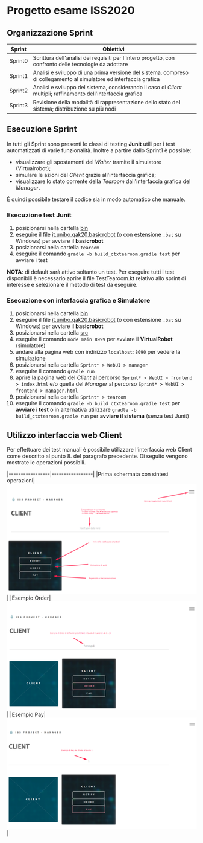 # Progetto esame ISS2020
## Organizzazione Sprint
|Sprint           |Obiettivi                      |
|-----------------|-------------------------------|
|Sprint0	      |Scrittura dell'analisi dei requisiti per l'intero progetto, con confronto delle tecnologie da adottare        |
|Sprint1          |Analisi e sviluppo di una prima versione del sistema, compreso di collegamento al simulatore ed interfaccia grafica            |
|Sprint2          |Analisi e sviluppo del sistema, considerando il caso di *Client* multipli; raffinamento dell'interfaccia grafica|
|Sprint3          |Revisione della modalità di rappresentazione dello stato del sistema; distribuzione su più nodi|

## Esecuzione Sprint
In tutti gli Sprint sono presenti  le classi di testing **Junit** utili per i test automatizzati di varie funzionalità.
Inoltre a partire dallo Sprint1 è possible:
* visualizzare gli spostamenti del *Waiter* tramite il simulatore (Virtualrobot);
* simulare le azioni del *Client* grazie all'interfaccia grafica;
* visualizzare lo stato corrente della *Tearoom* dall'interfaccia grafica del *Manager*.

É quindi possibile testare il codice sia in modo automatico che manuale.

### Esecuzione test Junit

1. posizionarsi nella cartella [bin](Utils/it.unibo.qak20.basicrobot-1.0/bin)
2. eseguire il file [it.unibo.qak20.basicrobot](Utils/it.unibo.qak20.basicrobot-1.0/bin/it.unibo.qak20.basicrobot) (o con estensione `.bat` su Windows) per avviare il **basicrobot**
4.  posizionarsi nella cartella `tearoom`
5. eseguire il comando `gradle -b build_ctxtearoom.gradle test` per avviare i test

**NOTA**: di default sarà attivo soltanto un test. Per eseguire tutti i test disponibili è necessario aprire il file TestTearoom.kt relativo allo sprint di interesse e selezionare il metodo di test da eseguire.

### Esecuzione con interfaccia grafica e Simulatore
1. posizionarsi nella cartella [bin](Utils/it.unibo.qak20.basicrobot-1.0/bin)
2. eseguire il file [it.unibo.qak20.basicrobot](Utils/it.unibo.qak20.basicrobot-1.0/bin/it.unibo.qak20.basicrobot) (o con estensione `.bat` su Windows) per avviare il **basicrobot**
3. posizionarsi nella cartella [src](Utils/it.unibo.virtualRobot2020/node/WEnv/server/src) 
4. eseguire il comando `node main 8999` per avviare il **VirtualRobot** (simulatore)
5. andare alla pagina web con indirizzo `localhost:8090` per vedere la simulazione
6. posizionarsi nella cartella `Sprint* > WebUI > manager`
7. eseguire il comando `gradle run`
8. aprire la pagina web del *Client* al percorso `Sprint* > WebUI > frontend > index.html` e/o quella del *Manager* al percorso `Sprint* > WebUI > frontend > manager.html`
9. posizionarsi nella cartella `Sprint* > tearoom`
10. eseguire il comando `gradle -b build_ctxtearoom.gradle test` per **avviare i test** o in alternativa utilizzare `gradle -b build_ctxtearoom.gradle run` per **avviare il sistema** (senza test Junit)

## Utilizzo interfaccia web Client
Per effettuare dei test manuali è possibile utilizzare l'interfaccia web Client come descritto al punto 8. del paragrafo precedente.
Di seguito vengono mostrate le operazioni possibili.

|-----------------|-----------------|
|Prima schermata con sintesi operazioni|![Prima schermata con sintesi operazioni](Img/1.png "Prima schermata con sintesi operazioni")|
|Esempio Order|![Esempio Order](Img/2.png "Esempio Order")|
|Esempio Pay|![Esempio Pay](Img/3.png "Esempio Pay")|

